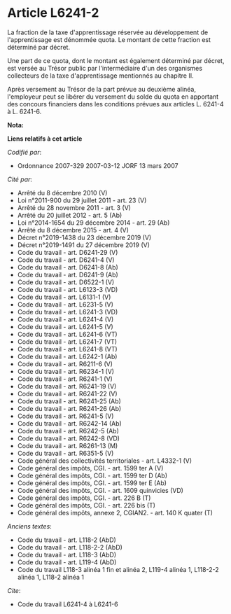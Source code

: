 # Article L6241-2

La fraction de la taxe d'apprentissage réservée au développement de l'apprentissage est dénommée quota. Le montant de cette
fraction est déterminé par décret.

Une part de ce quota, dont le montant est également déterminé par décret, est versée au Trésor public par l'intermédiaire
d'un des organismes collecteurs de la taxe d'apprentissage mentionnés au chapitre II.

Après versement au Trésor de la part prévue au deuxième alinéa, l'employeur peut se libérer du versement du solde du quota en
apportant des concours financiers dans les conditions prévues aux articles L. 6241-4 à L. 6241-6.

**Nota:**



**Liens relatifs à cet article**

_Codifié par_:

  - Ordonnance 2007-329 2007-03-12 JORF 13 mars 2007

_Cité par_:

  - Arrêté du 8 décembre 2010 (V)
  - Loi n°2011-900 du 29 juillet 2011 - art. 23 (V)
  - Arrêté du 28 novembre 2011 - art. 3 (V)
  - Arrêté du 20 juillet 2012 - art. 5 (Ab)
  - Loi n°2014-1654 du 29 décembre 2014 - art. 29 (Ab)
  - Arrêté du 8 décembre 2015 - art. 4 (V)
  - Décret n°2019-1438 du 23 décembre 2019 (V)
  - Décret n°2019-1491 du 27 décembre 2019 (V)
  - Code du travail - art. D6241-29 (V)
  - Code du travail - art. D6241-4 (V)
  - Code du travail - art. D6241-8 (Ab)
  - Code du travail - art. D6241-9 (Ab)
  - Code du travail - art. D6522-1 (V)
  - Code du travail - art. L6123-3 (VD)
  - Code du travail - art. L6131-1 (V)
  - Code du travail - art. L6231-5 (V)
  - Code du travail - art. L6241-3 (VD)
  - Code du travail - art. L6241-4 (V)
  - Code du travail - art. L6241-5 (V)
  - Code du travail - art. L6241-6 (VT)
  - Code du travail - art. L6241-7 (VT)
  - Code du travail - art. L6241-8 (VT)
  - Code du travail - art. L6242-1 (Ab)
  - Code du travail - art. R6211-6 (V)
  - Code du travail - art. R6234-1 (V)
  - Code du travail - art. R6241-1 (V)
  - Code du travail - art. R6241-19 (V)
  - Code du travail - art. R6241-22 (V)
  - Code du travail - art. R6241-25 (Ab)
  - Code du travail - art. R6241-26 (Ab)
  - Code du travail - art. R6241-5 (V)
  - Code du travail - art. R6242-14 (Ab)
  - Code du travail - art. R6242-5 (Ab)
  - Code du travail - art. R6242-8 (VD)
  - Code du travail - art. R6261-13 (M)
  - Code du travail - art. R6351-5 (V)
  - Code général des collectivités territoriales - art. L4332-1 (V)
  - Code général des impôts, CGI. - art. 1599 ter A (V)
  - Code général des impôts, CGI. - art. 1599 ter D (Ab)
  - Code général des impôts, CGI. - art. 1599 ter E (Ab)
  - Code général des impôts, CGI. - art. 1609 quinvicies (VD)
  - Code général des impôts, CGI. - art. 226 B (T)
  - Code général des impôts, CGI. - art. 226 bis (T)
  - Code général des impôts, annexe 2, CGIAN2. - art. 140 K quater (T)

_Anciens textes_:

  - Code du travail - art. L118-2 (AbD)
  - Code du travail - art. L118-2-2 (AbD)
  - Code du travail - art. L118-3 (AbD)
  - Code du travail - art. L119-4 (AbD)
  - Code du travail L118-3 alinéa 1 fin et alinéa 2, L119-4 alinéa 1, L118-2-2 alinéa 1, L118-2 alinéa 1

_Cite_:

  - Code du travail L6241-4 à L6241-6
